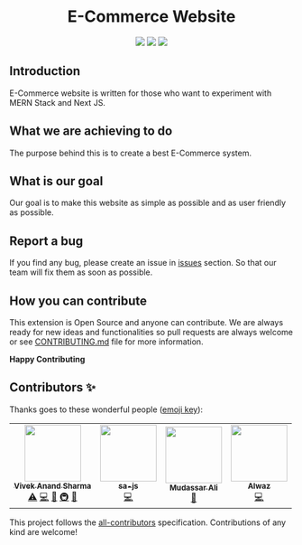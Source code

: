 
<h1 align="center">E-Commerce Website</h1>

<p align="center">
 <img src="https://img.shields.io/badge/License-MIT-blue.svg">
  <a href="#contributors"><img src="https://img.shields.io/badge/all_contributors-3-orange.svg?style=flat-square"></a>
  <a href="#issues"><img src="https://img.shields.io/badge/contributions-welcome-brightgreen.svg?style=flat"></a>
</p>





## Introduction

E-Commerce website is written for those who want to experiment with MERN Stack and Next JS.

## What we are achieving to do

The purpose behind this is to create a best E-Commerce system.

## What is our goal

Our goal is to make this website as simple as possible and as user friendly as possible.

## Report a bug

If you find any bug, please create an issue in [issues](https://github.com/Techistan/E-Commerce/issues) section. So that our team will fix them as soon as possible.

## How you can contribute

This extension is Open Source and anyone can contribute. We are always ready for new ideas and functionalities so pull requests are always welcome or see [CONTRIBUTING.md](./CONTRIBUTING.md) file for more information.


**Happy Contributing**
## Contributors ✨

Thanks goes to these wonderful people ([emoji key](https://allcontributors.org/docs/en/emoji-key)):

<!-- ALL-CONTRIBUTORS-LIST:START - Do not remove or modify this section -->
<!-- prettier-ignore-start -->
<!-- markdownlint-disable -->
<table>
  <tr>
    <td align="center"><a href="https://viveksharmaui.js.org"><img src="https://avatars1.githubusercontent.com/u/28563357?v=4?s=100" width="100px;" alt=""/><br /><sub><b>Vivek Anand Sharma</b></sub></a><br /><a href="https://github.com/devcreatives/E-Commerce/commits?author=viveksharmaui" title="Tests">⚠️</a> <a href="https://github.com/devcreatives/E-Commerce/commits?author=viveksharmaui" title="Code">💻</a> <a href="https://github.com/devcreatives/E-Commerce/commits?author=viveksharmaui" title="Documentation">📖</a> <a href="#infra-viveksharmaui" title="Infrastructure (Hosting, Build-Tools, etc)">🚇</a> <a href="https://github.com/devcreatives/E-Commerce/issues?q=author%3Aviveksharmaui" title="Bug reports">🐛</a></td>
    <td align="center"><a href="http://linkedin.com/in/saeeddev"><img src="https://avatars3.githubusercontent.com/u/17095740?v=4?s=100" width="100px;" alt=""/><br /><sub><b>sa-js</b></sub></a><br /><a href="https://github.com/devcreatives/E-Commerce/commits?author=sa-js" title="Code">💻</a></td>
    <td align="center"><a href="https://github.com/Mudassar045"><img src="https://avatars0.githubusercontent.com/u/24487349?v=4?s=100" width="100px;" alt=""/><br /><sub><b>Mudassar Ali</b></sub></a><br /><a href="https://github.com/devcreatives/E-Commerce/commits?author=Mudassar045" title="Documentation">📖</a></td>
    <td align="center"><a href="https://github.com/Alwaz"><img src="https://avatars.githubusercontent.com/u/49204941?v=4?s=100" width="100px;" alt=""/><br /><sub><b>Alwaz</b></sub></a><br /><a href="https://github.com/devcreatives/E-Commerce/commits?author=Alwaz" title="Code">💻</a></td>
  </tr>
</table>

<!-- markdownlint-restore -->
<!-- prettier-ignore-end -->

<!-- ALL-CONTRIBUTORS-LIST:END -->

This project follows the [all-contributors](https://github.com/all-contributors/all-contributors) specification. Contributions of any kind are welcome!
